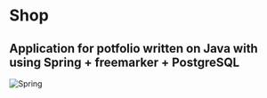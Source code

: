 # Shop
## Application for potfolio written on Java with using Spring + freemarker + PostgreSQL
![Spring](https://i2.wp.com/curiotek.com/wp-content/uploads/2017/06/Spring-Logo.png?fit=851%2C446&ssl=1)

